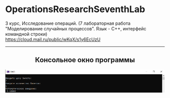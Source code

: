 # OperationsResearchSeventhLab
3 курс, Исследование операций. (7 лабораторная работа "Моделирование случайных  процессов". Язык - С++, интерфейс командной строки)  
https://cloud.mail.ru/public/wKqX/s1y6EcUzU

<hr/>
<h2 align="center">Консольное окно программы</h2>
<p align="center">
  <a href="123"><img src="https://github.com/kontr24/OperationsResearchSeventhLab/blob/bd640c24bf2d94c4450b45f5f67ab9fbdf52ebe4/ScreenshotsApplication/ConsoleWindow.png"></img></a>
</p>
